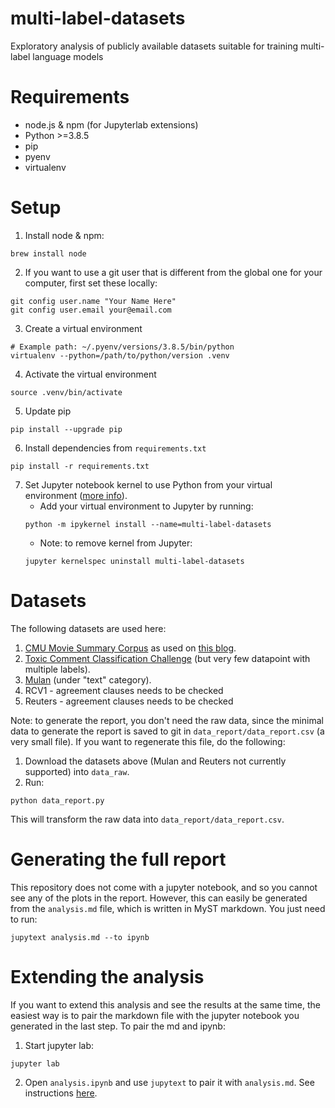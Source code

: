 # multi-label-datasets
Exploratory analysis of publicly available datasets suitable for training multi-label language models

# Requirements
* node.js & npm (for Jupyterlab extensions)
* Python >=3.8.5
* pip
* pyenv
* virtualenv

# Setup
1. Install node & npm:
```
brew install node
```
2. If you want to use a git user that is different from the global one for your computer, first set
these locally:
```
git config user.name "Your Name Here"
git config user.email your@email.com
```
3. Create a virtual environment
```
# Example path: ~/.pyenv/versions/3.8.5/bin/python
virtualenv --python=/path/to/python/version .venv
```
4. Activate the virtual environment
```
source .venv/bin/activate
```
5. Update pip
```
pip install --upgrade pip
```
6. Install dependencies from `requirements.txt`
```
pip install -r requirements.txt
```
7. Set Jupyter notebook kernel to use Python from your virtual environment ([more info](https://janakiev.com/blog/jupyter-virtual-envs/)).
    * Add your virtual environment to Jupyter by running:
    ```
    python -m ipykernel install --name=multi-label-datasets
    ```
    * Note: to remove kernel from Jupyter:
    ```
    jupyter kernelspec uninstall multi-label-datasets
    ```

# Datasets
The following datasets are used here:
1. [CMU Movie Summary Corpus](http://www.cs.cmu.edu/~ark/personas/) as used on [this blog](https://towardsdatascience.com/multi-label-text-classification-5c505fdedca8).
2. [Toxic Comment Classification Challenge](https://www.kaggle.com/c/jigsaw-toxic-comment-classification-challenge) (but very few datapoint with multiple labels).
3. [Mulan](http://mulan.sourceforge.net/datasets-mlc.html) (under "text" category).
4. RCV1 - agreement clauses needs to be checked
5. Reuters - agreement clauses needs to be checked

Note: to generate the report, you don't need the raw data, since the minimal data to generate the report is saved to git in `data_report/data_report.csv` (a very small file). If you want to regenerate this file, do the following:
1. Download the datasets above (Mulan and Reuters not currently supported) into `data_raw`.
2. Run:
```
python data_report.py
```
This will transform the raw data into `data_report/data_report.csv`.

# Generating the full report
This repository does not come with a jupyter notebook, and so you cannot see any of the plots in the report. However, this can easily be generated from the `analysis.md` file, which is written in MyST markdown. You just need to run:
```
jupytext analysis.md --to ipynb
```

# Extending the analysis
If you want to extend this analysis and see the results at the same time, the easiest way is to pair the markdown file with the jupyter notebook you generated in the last step. To pair the md and ipynb:

1. Start jupyter lab:
```
jupyter lab
```
2. Open `analysis.ipynb` and use `jupytext` to pair it with `analysis.md`. See instructions [here](https://jupytext.readthedocs.io/en/latest/paired-notebooks.html).

